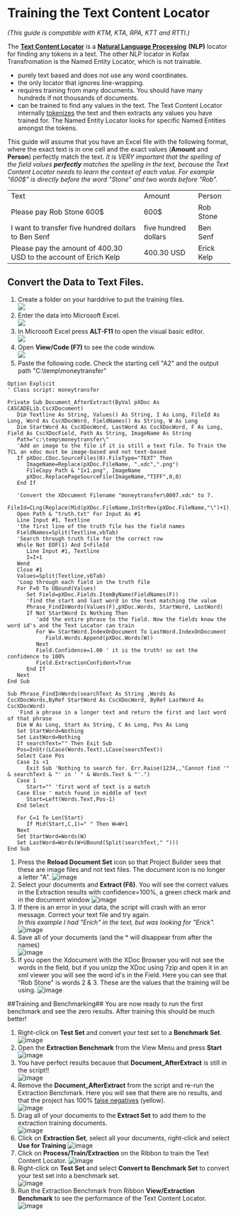 # Training the Text Content Locator
*(This guide is compatible with KTM, KTA, RPA, KTT and RTTI.)*

The [**Text Content Locator**](https://docshield.kofax.com/KTT/en_US/6.3.0-v15o2fs281/help/PB/ProjectBuilder/450_Extraction/TextContentLocator/c_TextContentLocator.html) is a [**Natural Language Processing**](https://en.wikipedia.org/wiki/Natural_language_processing) **(NLP)** locator for finding any tokens in a text. The other NLP locator in Kofax Transfromation is the Named Entity Locator, which is not trainable.

*   purely text based and does not use any word coordinates.
*   the only locator that ignores line-wrapping.
*   requires training from many documents. You should have many hundreds if not thousands of documents.  
*   can be trained to find any values in the text. The Text Content Locator internally [tokenizes](https://www.analyticsvidhya.com/blog/2020/05/what-is-tokenization-nlp/) the text and then extracts any values you have trained for. The Named Entity Locator looks for specific Named Entities amongst the tokens.

This guide will assume that you have an Excel file with the following format, where the exact text is in one cell and the exact values (**Amount** and **Person**) perfectly match the text. _It is VERY important that the spelling of the field values **perfectly** matches the spelling in the text, because the Text Content Locator needs to learn the context of each value. For example "600$" is directly before the word "Stone" and two words before "Rob"._

<table><tbody><tr><td>Text</td><td>Amount</td><td>Person</td></tr><tr><td>Please pay Rob Stone 600$</td><td>600$</td><td>Rob Stone</td></tr><tr><td>I want to transfer five hundred dollars to Ben Senf</td><td>five hundred dollars</td><td>Ben Senf</td></tr><tr><td>Please pay the amount of 400.30 USD to the account of Erich Kelp</td><td>400.30 USD</td><td>Erick Kelp</td></tr></tbody></table>

## Convert the Data to Text Files.

1.  Create a folder on your harddrive to put the training files.  
![](https://user-images.githubusercontent.com/47416964/123088026-88447b80-d425-11eb-8edb-73882ef6b13c.png)
1.  Enter the data into Microsoft Excel.  
![](https://user-images.githubusercontent.com/47416964/123087797-3bf93b80-d425-11eb-8108-1ca80d19d26a.png)
1.  In Microsoft Excel press **ALT-F11** to open the visual basic editor.  
![](https://user-images.githubusercontent.com/47416964/123086368-a4dfb400-d423-11eb-96f9-0cc7f5a6e867.png)
1.  Open **View/Code (F7)** to see the code window.  
![](https://user-images.githubusercontent.com/47416964/123086578-df495100-d423-11eb-9d58-a4728cd78361.png)
1.  Paste the following code. Check the starting cell "A2" and the output path "C:\\temp\\moneytransfer"  
```vba
Option Explicit
' Class script: moneytransfer

Private Sub Document_AfterExtract(ByVal pXDoc As CASCADELib.CscXDocument)
   Dim Textline As String, Values() As String, I As Long, FileId As Long, Word As CscXDocWord, FieldNames() As String, W As Long
   Dim StartWord As CscXDocWord, LastWord As CscXDocWord, F As Long, Field As CscXDocField, Path As String, ImageName As String
   Path="c:\temp\moneytransfer\"
   'Add an image to the file if it is still a text file. To Train the TCL an xdoc must be image-based and not text-based
   If pXDoc.CDoc.SourceFiles(0).FileType="TEXT" Then
      ImageName=Replace(pXDoc.FileName, ".xdc",".png")
      FileCopy Path & "1x1.png", ImageName
      pXDoc.ReplacePageSourceFile(ImageName,"TIFF",0,0)
   End If

   'Convert the XDocument Filename "moneytransfer\0007.xdc" to 7.
   FileId=CLng(Replace(Mid(pXDoc.FileName,InStrRev(pXDoc.FileName,"\")+1),".xdc",""))
   Open Path & "truth.txt" For Input As #1
   Line Input #1, Textline
   'the first line of the truth file has the field names
   FieldNames=Split(Textline,vbTab)
   'Search through truth file for the correct row
   While Not EOF(1) And I<FileId
      Line Input #1, Textline
      I=I+1
   Wend
   Close #1
   Values=Split(Textline,vbTab)
   'Loop through each field in the truth file
   For F=0 To UBound(Values)
      Set Field=pXDoc.Fields.ItemByName(FieldNames(F))
      'find the start and last word in the text matching the value
      Phrase_FindInWords(Values(F),pXDoc.Words, StartWord, LastWord)
      If Not StartWord Is Nothing Then
         'add the entire phrase to the field. Now the fields know the word id's and the Text Locator can train
         For W= StartWord.IndexOnDocument To LastWord.IndexOnDocument
            Field.Words.Append(pXDoc.Words(W))
         Next
         Field.Confidence=1.00 ' it is the truth! so set the confidence to 100%
         Field.ExtractionConfident=True
      End If
   Next
End Sub

Sub Phrase_FindInWords(searchText As String ,Words As CscXDocWords,ByRef StartWord As CscXDocWord, ByRef LastWord As CscXDocWord)
   'Find a phrase in a longer text and return the first and last word of that phrase
   Dim W As Long, Start As String, C As Long, Pos As Long
   Set StartWord=Nothing
   Set LastWord=Nothing
   If searchText="" Then Exit Sub
   Pos=InStr(LCase(Words.Text),LCase(searchText))
   Select Case Pos
   Case Is <1
      Exit Sub 'Nothing to search for. Err.Raise(1234,,"Cannot find '" & searchText & "' in ' " & Words.Text & "'.")
   Case 1
      Start="" 'first word of text is a match
   Case Else ' match found in middle of text
      Start=Left(Words.Text,Pos-1)
   End Select

   For C=1 To Len(Start)
      If Mid(Start,C,1)=" " Then W=W+1
   Next
   Set StartWord=Words(W)
   Set LastWord=Words(W+UBound(Split(searchText," ")))
End Sub
```
1. Press the **Reload Document Set** icon so that Project Builder sees that these are image files and not text files. The document icon is no longer a letter "A".
![image](https://user-images.githubusercontent.com/47416964/123135180-cb1c4880-d451-11eb-9450-c4db2514a56a.png)
3. Select your documents and **Extract (F6)**. You will see the correct values in the Extraction results with confidence=100%, a green check mark and in the document window
![image](https://user-images.githubusercontent.com/47416964/123102044-f04e8e00-d434-11eb-8970-23d1d969837f.png)  
1. If there is an error in your data, the script will crash with an error message. Correct your text file and try again.  
*In this example I had "Erich" in the text, but was looking for "Erick".*  
![image](https://user-images.githubusercontent.com/47416964/123102285-30157580-d435-11eb-8cf8-408b07a66371.png)
1. Save all of your documents (and the * will disappear from after the names)  
![image](https://user-images.githubusercontent.com/47416964/123102691-9dc1a180-d435-11eb-8080-95a288be829a.png)
1. If you open the Xdocument with the XDoc Browser you will not see the words in the field, but if you unizp the XDoc using 7zip and open it in an xml viewer you will see the word id's in the Field.  Here you can see that "Rob Stone" is words 2 & 3. These are the values that the training will be using.
![image](https://user-images.githubusercontent.com/47416964/123103908-bbdbd180-d436-11eb-9e33-a9835d0a3712.png)

##Training and Benchmarking##
You are now ready to run the first benchmark and see the zero results. After training this should be much better!
1. Right-click on **Test Set** and convert your test set to a **Benchmark Set**.  
![image](https://user-images.githubusercontent.com/47416964/123104479-445a7200-d437-11eb-994a-85ce3b66ceef.png)  
1. Open the **Extraction Benchmark** from the View Menu and press **Start**
![image](https://user-images.githubusercontent.com/47416964/123104565-5b00c900-d437-11eb-96ec-6c836007f92d.png)
1. You have perfect results because that **Document_AfterExtract** is still in the script!!  
![image](https://user-images.githubusercontent.com/47416964/123104917-a87d3600-d437-11eb-91c6-4475c766847e.png)
2. Remove the **Document_AfterExtract** from the script and re-run the Extraction Benchmark.  Here you will see that there are no results, and that the project has 100% [false negatives](https://en.wikipedia.org/wiki/False_positives_and_false_negatives) (yellow).  
![image](https://user-images.githubusercontent.com/47416964/123105088-cba7e580-d437-11eb-805f-85b4f39e15f8.png)
3. Drag all of your documents to the **Extract Set** to add them to the extraction training documents.  
![image](https://user-images.githubusercontent.com/47416964/123105407-14f83500-d438-11eb-8fc8-1b7b07caec17.png)
1. Click on **Extraction Set**, select all your documents, right-click and select **Use for Training** 
![image](https://user-images.githubusercontent.com/47416964/123435730-2c692680-d5ce-11eb-833b-df005d724b7e.png)
1. Click on **Process/Train/Extraction** on the Ribbon to train the Text Content Locator.
![image](https://user-images.githubusercontent.com/47416964/123435821-460a6e00-d5ce-11eb-8b11-ea716a1033f5.png)
1. Right-click on **Test Set** and select **Convert to Benchmark Set** to convert your test set into a benchmark set.  
![image](https://user-images.githubusercontent.com/47416964/123437533-0f355780-d5d0-11eb-8aa6-bb6c59223a77.png)
1. Run the Extraction Benchmark from Ribbon **View/Extraction Benchmark** to see the performance of the Text Content Locator.  
![image](https://user-images.githubusercontent.com/47416964/123437635-2e33e980-d5d0-11eb-8246-92d4dbcecc18.png)



